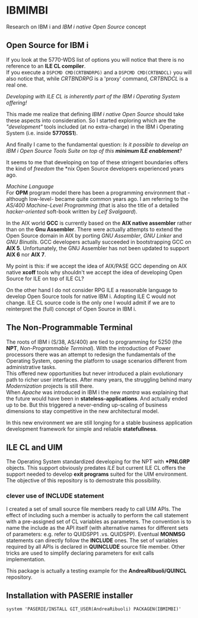 # IBMIMBI
Research on IBM i and *IBM i native Open Source* concept

## Open Source for IBM i
If you look at the 5770-WDS list of options you will notice that there is no reference to an **ILE CL compiler**. 
<br/>If you execute a `DSPCMD CMD(CRTBNDRPG)` and a `DSPCMD CMD(CRTBNDCL)` you will also notice that, while *CRTBNDRPG* is a 'proxy' command, *CRTBNDCL* is a real one.

*Developing with ILE CL is inherently part of the IBM i Operating System offering!*

This made me realize that defining *IBM i native Open Source* should take these aspects into consideration. So I started exploring which are the *\"development\"* tools included (at no extra-charge) in the IBM i Operating System (i.e. inside **5770SS1**).

And finally I came to the fundamental question: *Is it possible to develop an IBM i Open Source Tools Suite on top of this **minimum ILE enablement**?*

It seems to me that developing on top of these stringent boundaries offers the kind of *freedom* the \*nix Open Source developers experienced years ago.

*Machine Language*
<br/>For **OPM** program model there has been a programming environment that -although low\-level- became quite common years ago. I am referring to the *AS/400 Machine\-Level Programming* (that is also the title of a detailed *hacker\-oriented* soft\-book written by *Leif Svalgaard*).

In the AIX world **GCC** is currently based on the **AIX native assembler** rather than on the **Gnu Assembler**. There were actually attempts to extend the Open Source domain in AIX by porting *GNU Assembler*, *GNU Linker* and *GNU Binutils*. GCC developers actually succeeded in bootstrapping GCC on **AIX 5**. Unfortunately, the GNU Assembler has not been updated to support **AIX 6** nor **AIX 7**. 

My point is this: if we accept the idea of AIX/PASE GCC depending on AIX native **xcoff** tools why shouldn't we accept the idea of developing Open Source for ILE on top of ILE CL?

On the other hand I do not consider RPG ILE a reasonable language to develop Open Source tools for native IBM i. Adopting ILE C would not change. ILE CL source code is the only one I would admit if we are to reinterpret the (full) concept of Open Source in IBM i.    


## The Non\-Programmable Terminal
The roots of IBM i (S/38, AS/400) are tied to programming for 5250 
(the **NPT**, *Non\-Programmable Terminal*). 
With the introduction of Power processors there was an attempt to redesign the fundamentals of the Operating System, opening the platform to usage scenarios different from administrative tasks. 
<br/>This offered new opportunities but never introduced a plain evolutionary path to richer user interfaces. After many years, the struggling behind many *Modernization* projects is still there. 
<br/>When *Apache* was introduced in IBM i the new *mantra* was explaining that the future would have been in **stateless-applications**. And actually ended up to be. But this triggered a never\-ending up\-scaling of business dimensions to stay competitive in the new architectural model.

In this new environment we are still longing for a stable business application development framework for simple and reliable **statefullness**. 


## ILE CL and UIM
The Operating System standardized developing for the NPT with **\*PNLGRP** objects.
This support obviously predates *ILE* but current ILE CL offers the support needed to develop **exit programs** suited for the UIM environment. The objective of this repository is to demostrate this possibility.

### clever use of INCLUDE statement
I created a set of small source file members ready to call UIM APIs. 
The effect of including such a member is actually to perform the call statement with a pre-assigned set of CL variables as parameters.
The convention is to name the include as the API itself (with alternative names for different sets of parameters: e.g. refer to QUIDSPP1 .vs. QUIDSPP).
Eventual **MONMSG** statements can directly follow the **INCLUDE** ones.
The set of variables required by all APIs is declared in **QUINCLUDE** source file member.
Other tricks are used to simplify declaring parameters for exit calls implementation. 

This package is actually a testing example for the **AndreaRibuoli/QUINCL** repository.


<!--
## Let us suppose...
Let us suppose that such a framework is still technically feasible but technology companies consider it unwelcomed, simply because they know they would not retain much control in the evolution of hardware and software demand.
-->


## Installation with PASERIE installer
`system 'PASERIE/INSTALL GIT_USER(AndreaRibuoli) PACKAGEN(IBMIMBI)'`
